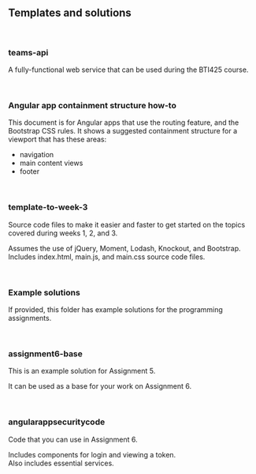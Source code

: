 ## Templates and solutions

<br>

### teams-api

A fully-functional web service that can be used during the BTI425 course. 

<br>

### Angular app containment structure how-to

This document is for Angular apps that use the routing feature, and the Bootstrap CSS rules. It shows a suggested containment structure for a viewport that has these areas:
* navigation 
* main content views 
* footer

<br>

### template-to-week-3

Source code files to make it easier and faster to get started on the topics covered during weeks 1, 2, and 3.

Assumes the use of jQuery, Moment, Lodash, Knockout, and Bootstrap.  
Includes index.html, main.js, and main.css source code files.

<br>

### Example solutions

If provided, this folder has example solutions for the programming assignments.

<br>

### assignment6-base

This is an example solution for Assignment 5. 

It can be used as a base for your work on Assignment 6.

<br>

### angularappsecuritycode

Code that you can use in Assignment 6.

Includes components for login and viewing a token.  
Also includes essential services.  

<br>
